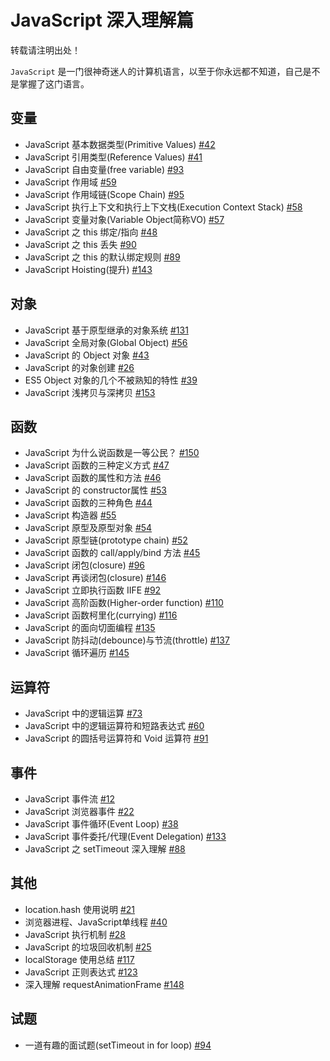 # JavaScript 深入理解篇

转载请注明出处！

`JavaScript` 是一门很神奇迷人的计算机语言，以至于你永远都不知道，自己是不是掌握了这门语言。

## 变量
- JavaScript 基本数据类型(Primitive Values) [#42](https://github.com/felix-cao/Blog/issues/42)
- JavaScript 引用类型(Reference Values) [#41](https://github.com/felix-cao/Blog/issues/41)
- JavaScript 自由变量(free variable) [#93](https://github.com/felix-cao/Blog/issues/93)
- JavaScript 作用域 [#59](https://github.com/felix-cao/Blog/issues/59)
- JavaScript 作用域链(Scope Chain) [#95](https://github.com/felix-cao/Blog/issues/95)
- JavaScript 执行上下文和执行上下文栈(Execution Context Stack) [#58](https://github.com/felix-cao/Blog/issues/58)
- JavaScript 变量对象(Variable Object简称VO) [#57](https://github.com/felix-cao/Blog/issues/57)
- JavaScript 之 this 绑定/指向 [#48](https://github.com/felix-cao/Blog/issues/48)
- JavaScript 之 this 丢失 [#90](https://github.com/felix-cao/Blog/issues/90)
- JavaScript 之 this 的默认绑定规则 [#89](https://github.com/felix-cao/Blog/issues/89)
- JavaScript Hoisting(提升) [#143](https://github.com/felix-cao/Blog/issues/143)

## 对象
- JavaScript 基于原型继承的对象系统 [#131](https://github.com/felix-cao/Blog/issues/131)
- JavaScript 全局对象(Global Object) [#56](https://github.com/felix-cao/Blog/issues/56)
- JavaScript 的 Object 对象 [#43](https://github.com/felix-cao/Blog/issues/43)
- JavaScript 的对象创建 [#26](https://github.com/felix-cao/Blog/issues/26)
- ES5 Object 对象的几个不被熟知的特性 [#39](https://github.com/felix-cao/Blog/issues/39)
- JavaScript 浅拷贝与深拷贝 [#153](https://github.com/felix-cao/Blog/issues/153)

## 函数
- JavaScript 为什么说函数是一等公民？ [#150](https://github.com/felix-cao/Blog/issues/150)
- JavaScript 函数的三种定义方式 [#47](https://github.com/felix-cao/Blog/issues/47)
- JavaScript 函数的属性和方法 [#46](https://github.com/felix-cao/Blog/issues/46)
- JavaScript 的 constructor属性 [#53](https://github.com/felix-cao/Blog/issues/53)
- JavaScript 函数的三种角色 [#44](https://github.com/felix-cao/Blog/issues/44)
- JavaScript 构造器 [#55](https://github.com/felix-cao/Blog/issues/55)
- JavaScript 原型及原型对象 [#54](https://github.com/felix-cao/Blog/issues/54)
- JavaScript 原型链(prototype chain) [#52](https://github.com/felix-cao/Blog/issues/52)
- JavaScript 函数的 call/apply/bind 方法 [#45](https://github.com/felix-cao/Blog/issues/45)
- JavaScript 闭包(closure) [#96](https://github.com/felix-cao/Blog/issues/96)
- JavaScript 再谈闭包(closure) [#146](https://github.com/felix-cao/Blog/issues/146)
- JavaScript 立即执行函数 IIFE [#92](https://github.com/felix-cao/Blog/issues/92)
- JavaScript 高阶函数(Higher-order function) [#110](https://github.com/felix-cao/Blog/issues/110)
- JavaScript 函数柯里化(currying) [#116](https://github.com/felix-cao/Blog/issues/116)
- JavaScript 的面向切面编程 [#135](https://github.com/felix-cao/Blog/issues/135)
- JavaScript 防抖动(debounce)与节流(throttle) [#137](https://github.com/felix-cao/Blog/issues/137)
- JavaScript 循环遍历 [#145](https://github.com/felix-cao/Blog/issues/145)

## 运算符
- JavaScript 中的逻辑运算 [#73](https://github.com/felix-cao/Blog/issues/73)
- JavaScript 中的逻辑运算符和短路表达式 [#60](https://github.com/felix-cao/Blog/issues/60)
- JavaScript 的圆括号运算符和 Void 运算符 [#91](https://github.com/felix-cao/Blog/issues/91)


## 事件
- JavaScript 事件流 [#12](https://github.com/felix-cao/Blog/issues/12)
- JavaScript 浏览器事件 [#22](https://github.com/felix-cao/Blog/issues/22)
- JavaScript 事件循环(Event Loop) [#38](https://github.com/felix-cao/Blog/issues/38)
- JavaScript 事件委托/代理(Event Delegation) [#133](https://github.com/felix-cao/Blog/issues/133)
- JavaScript 之 setTimeout 深入理解 [#88](https://github.com/felix-cao/Blog/issues/88)

## 其他
- location.hash 使用说明 [#21](https://github.com/felix-cao/Blog/issues/21)
- 浏览器进程、JavaScript单线程 [#40](https://github.com/felix-cao/Blog/issues/40)
- JavaScript 执行机制 [#28](https://github.com/felix-cao/Blog/issues/28)
- JavaScript 的垃圾回收机制 [#25](https://github.com/felix-cao/Blog/issues/25)
- localStorage 使用总结 [#117](https://github.com/felix-cao/Blog/issues/117)
- JavaScript 正则表达式 [#123](https://github.com/felix-cao/Blog/issues/123)
- 深入理解 requestAnimationFrame [#148](https://github.com/felix-cao/Blog/issues/148)

## 试题
- 一道有趣的面试题(setTimeout in for loop) [#94](https://github.com/felix-cao/Blog/issues/94)
